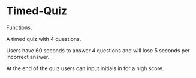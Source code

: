 # Timed-Quiz

Functions:

A timed quiz with 4 questions.

Users have 60 seconds to answer 4 questions and will lose 5 seconds per incorrect answer. 

At the end of the quiz users can input initials in for a high score.
